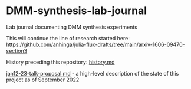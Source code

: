 # DMM-synthesis-lab-journal

Lab journal documenting DMM synthesis experiments

This will continue the line of research started here: https://github.com/anhinga/julia-flux-drafts/tree/main/arxiv-1606-09470-section3

History preceding this repository: [history.md](history.md)

[jan12-23-talk-proposal.md](drafts/jan12-23-talk-proposal.md) - a high-level description of the state of this project as of September 2022
